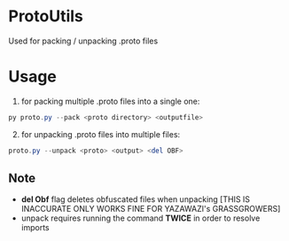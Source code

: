 # ProtoUtils
Used for packing / unpacking .proto files

# Usage
1. for packing multiple .proto files into a single one:
```powershell
py proto.py --pack <proto directory> <outputfile>
```

2. for unpacking .proto files into multiple files:
```powershell
proto.py --unpack <proto> <output> <del OBF>
```
## Note
- **del Obf** flag deletes obfuscated files when unpacking [THIS IS INACCURATE ONLY WORKS FINE FOR YAZAWAZI's GRASSGROWERS]
- unpack requires running the command **TWICE** in order to resolve imports
